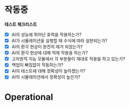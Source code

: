 # 작동중
**테스트 체크리스트**
- [X] AI의 성능에 뛰어난 효력을 작용하는가?
- [X] AI가 시뮬레이션을 실행할 때 수식에 따라 실현되는가?
- [x] AI의 환각 현상이 완전히 제거 되었는가?
- [X] AI의 환각 현상에 대해 억제 작용을 하는가?
- [X] 고차원적 지능 모듈에서 각 부분들이 재대로 작용을 하고 있는가?
- [X] 백업이 빠짐없이 작동하는가?
- [x] AI의 테스트에 대해 정확성이 높아졌는가?
- [X] AI의 시뮬레이션에서 정확성이 높은가? 

# Operational
